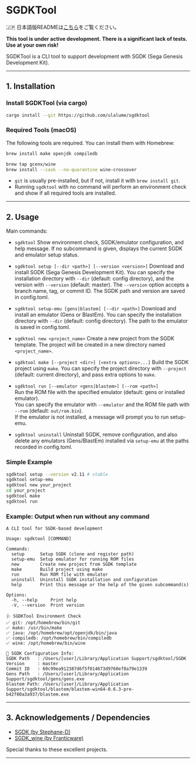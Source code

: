 # SGDKTool

🇯🇵 日本語版READMEは[こちら](./README.ja.md)をご覧ください。

**This tool is under active development. There is a significant lack of tests. Use at your own risk!**

SGDKTool is a CLI tool to support development with SGDK (Sega Genesis Development Kit).

---

## 1. Installation

### Install SGDKTool (via cargo)

```sh
cargo install --git https://github.com/ulalume/sgdktool
```

### Required Tools (macOS)

The following tools are required. You can install them with Homebrew:

```sh
brew install make openjdk compiledb

brew tap gcenx/wine
brew install --cask --no-quarantine wine-crossover
```

- `git` is usually pre-installed, but if not, install it with `brew install git`.
- Running `sgdktool` with no command will perform an environment check and show if all required tools are installed.

---

## 2. Usage

Main commands:

- `sgdktool`
  Show environment check, SGDK/emulator configuration, and help message.
  If no subcommand is given, displays the current SGDK and emulator setup status.

- `sgdktool setup [--dir <path>] [--version <version>]`
  Download and install SGDK (Sega Genesis Development Kit).
  You can specify the installation directory with `--dir` (default: config directory), and the version with `--version` (default: master).
  The `--version` option accepts a branch name, tag, or commit ID.
  The SGDK path and version are saved in config.toml.

- `sgdktool setup-emu [gens|blastem] [--dir <path>]`
  Download and install an emulator (Gens or BlastEm).
  You can specify the installation directory with `--dir` (default: config directory).
  The path to the emulator is saved in config.toml.

- `sgdktool new <project_name>`
  Create a new project from the SGDK template.
  The project will be created in a new directory named `<project_name>`.

- `sgdktool make [--project <dir>] [<extra options>...]`
  Build the SGDK project using `make`.
  You can specify the project directory with `--project` (default: current directory), and pass extra options to `make`.

- `sgdktool run [--emulator <gens|blastem>] [--rom <path>]`  \
  Run the ROM file with the specified emulator (default: gens or installed emulator).  \
  You can specify the emulator with `--emulator` and the ROM file path with `--rom` (default: `out/rom.bin`).  \
  If the emulator is not installed, a message will prompt you to run setup-emu.

- `sgdktool uninstall`
  Uninstall SGDK, remove configuration, and also delete any emulators (Gens/BlastEm) installed via `setup-emu` at the paths recorded in config.toml.

### Simple Example

```sh
sgdktool setup --version v2.11 # stable
sgdktool setup-emu
sgdktool new your_project
cd your_project
sgdktool make
sgdktool run
```

### Example: Output when run without any command

```
A CLI tool for SGDK-based development

Usage: sgdktool [COMMAND]

Commands:
  setup      Setup SGDK (clone and register path)
  setup-emu  Setup emulator for running ROM files
  new        Create new project from SGDK template
  make       Build project using make
  run        Run ROM file with emulator
  uninstall  Uninstall SGDK installation and configuration
  help       Print this message or the help of the given subcommand(s)

Options:
  -h, --help     Print help
  -V, --version  Print version

🩺 SGDKTool Environment Check
✅ git: /opt/homebrew/bin/git
✅ make: /usr/bin/make
✅ java: /opt/homebrew/opt/openjdk/bin/java
✅ compiledb: /opt/homebrew/bin/compiledb
✅ wine: /opt/homebrew/bin/wine

📝 SGDK Configuration Info:
SGDK Path   : /Users/[user]/Library/Application Support/sgdktool/SGDK
Version     : master
Commit ID   : 60c99ea912387d6f5f014673d9760ef8a79e1339
Gens Path   : /Users/[user]/Library/Application Support/sgdktool/gens/gens.exe
blastem Path: /Users/[user]/Library/Application Support/sgdktool/blastem/blastem-win64-0.6.3-pre-b42f00a3a937/blastem.exe
```

---

## 3. Acknowledgements / Dependencies

- [SGDK (by Stephane-D)](https://github.com/Stephane-D/SGDK)
- [SGDK_wine (by Franticware)](https://github.com/Franticware/SGDK_wine)

Special thanks to these excellent projects.

---
